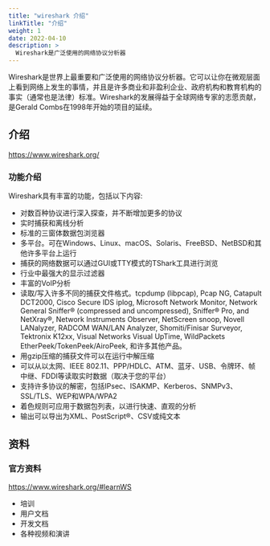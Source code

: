 ```yaml
---
title: "wireshark 介绍"
linkTitle: "介绍"
weight: 1
date: 2022-04-10
description: >
  Wireshark是广泛使用的网络协议分析器
---
```


Wireshark是世界上最重要和广泛使用的网络协议分析器。它可以让你在微观层面上看到网络上发生的事情，并且是许多商业和非盈利企业、政府机构和教育机构的事实（通常也是法律）标准。Wireshark的发展得益于全球网络专家的志愿贡献，是Gerald Combs在1998年开始的项目的延续。

## 介绍

https://www.wireshark.org/

### 功能介绍

Wireshark具有丰富的功能，包括以下内容:

- 对数百种协议进行深入探查，并不断增加更多的协议
- 实时捕获和离线分析
- 标准的三窗体数据包浏览器
- 多平台。可在Windows、Linux、macOS、Solaris、FreeBSD、NetBSD和其他许多平台上运行
- 捕获的网络数据可以通过GUI或TTY模式的TShark工具进行浏览
- 行业中最强大的显示过滤器
- 丰富的VoIP分析
- 读取/写入许多不同的捕获文件格式。tcpdump (libpcap), Pcap NG, Catapult DCT2000, Cisco Secure IDS iplog, Microsoft Network Monitor, Network General Sniffer® (compressed and uncompressed), Sniffer® Pro, and NetXray®, Network Instruments Observer, NetScreen snoop, Novell LANalyzer, RADCOM WAN/LAN Analyzer, Shomiti/Finisar Surveyor, Tektronix K12xx, Visual Networks Visual UpTime, WildPackets EtherPeek/TokenPeek/AiroPeek, 和许多其他产品。
- 用gzip压缩的捕获文件可以在运行中解压缩
- 可以从以太网、IEEE 802.11、PPP/HDLC、ATM、蓝牙、USB、令牌环、帧中继、FDDI等读取实时数据（取决于您的平台）
- 支持许多协议的解密，包括IPsec、ISAKMP、Kerberos、SNMPv3、SSL/TLS、WEP和WPA/WPA2
- 着色规则可应用于数据包列表，以进行快速、直观的分析
- 输出可以导出为XML、PostScript®、CSV或纯文本

## 资料

### 官方资料

https://www.wireshark.org/#learnWS

- 培训
- 用户文档
- 开发文档
- 各种视频和演讲